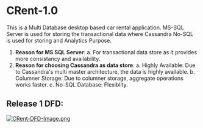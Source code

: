 # CRent-1.0
This is a Multi Database desktop based car rental application. MS-SQL Server is used for storing the transactional data where Cassandra No-SQL is used for storing and Analytics Purpose.

1. **Reason for MS SQL Server**: 
     a. For transactional data store as it provides more consistancy and availability.
2. **Reason for choosing Cassandra as data store**:
     a. Highly Available: Due to Cassandra's multi master architecture, the data is highly available.
     b. Columner Storage: Due to columner storage, aggregate operations works faster.
     c. No-SQL Database: Flexiblity.
            
## Release 1 DFD:
[![CRent-DFD-Image.png](https://i.postimg.cc/vZB2R5J8/CRent-DFD-Image.png)](https://postimg.cc/XpRkdBNt)
